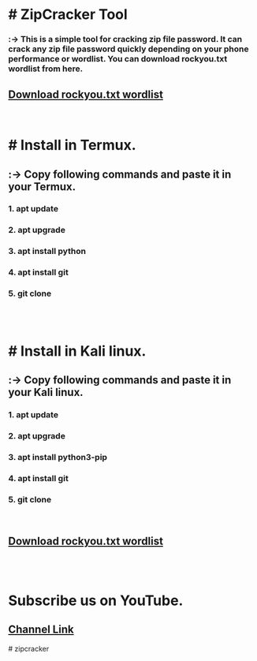 <h1># ZipCracker Tool</h1>

<h3>:-> This is a simple tool for cracking zip file password. It can crack any zip file password quickly depending on your phone performance or wordlist. You can download rockyou.txt wordlist from here.</h3>
<h2><a href="https://gplinks.co/ZWQ8Nt">Download rockyou.txt wordlist</a></h2>
<br>
<h1># Install in Termux.</h1>
<h2>:-> Copy following commands and paste it in your Termux.</h2>
<h3>1. apt update</h3>
<h3>2. apt upgrade</h3>
<h3>3. apt install python</h3>
<h3>4. apt install git</h3>
<h3>5. git clone </h3>

<br><br>

<h1># Install in Kali linux.</h1>
<h2>:-> Copy following commands and paste it in your Kali linux.</h2>
<h3>1. apt update</h3>
<h3>2. apt upgrade</h3>
<h3>3. apt install python3-pip</h3>
<h3>4. apt install git</h3>
<h3>5. git clone </h3>

<br>

<h2><a href="https://gplinks.co/ZWQ8Nt">Download rockyou.txt wordlist</a></h2>


<br>
<br>
<h1>Subscribe us on YouTube.</h1>
<h2><a href="https://www.youtube.com/c/TruthFulHacker" >Channel Link</a></h2>
# zipcracker
